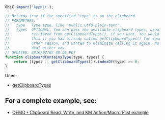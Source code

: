
```js
ObjC.import('AppKit');

// Returns true if the specified "type" is on the clipboard.
// PARAMETERS:
//   type   Type type, like "public.utf8-plain-text".
//   types  OPTIONAL. You can pass the available clipboard types, usually
//          retrieved from getClipboardTypes(), if you want. You would do
//          this if you had already called getClipboardTypes() for some
//          other reason, and wanted to eliminate calling it again. No big
//          deal either way.
// UPDATED: 2016/07/05 08:09 PDT
function clipboardContainsType(type, types) {
	return (types || getClipboardTypes()).indexOf(type) >= 0;
}
```

Uses:
* [getClipboardTypes](JXA%2FgetClipboardTypes.md)

## For a complete example, see:
* [DEMO - Clipboard Read, Write, and KM Action/Macro Plist example](JXA%2FDEMO%20-%20Clipboard%20Read%2C%20Write%2C%20and%20KM%20Action%20Macro%20Plist%20example.md)
